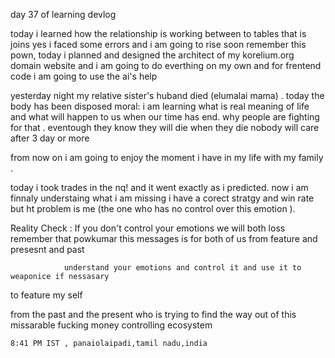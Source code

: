 day 37 of learning devlog 

today i learned how the relationship is working between to tables that is joins 
yes i faced some errors and i am going to rise soon remember this pown, 
today i planned and designed the architect of my korelium.org domain website and i am going to do everthing on my own and for frentend code i am going to use the ai's help

yesterday night my relative sister's huband died (elumalai mama) . today the body has been disposed 
                moral: i am learning what is real meaning of life and what will happen to us when our time has end.
                why people are fighting for that . eventough they know they will die when they die nobody will care after 3 day or more 

from now on i am going to enjoy the moment i have in my life with my family .


today i took trades in the nq! and it went exactly as i predicted. now i am finnaly understaing what i am missing
i have a corect stratgy and win rate but ht problem is me (the one who has no control over this emotion ). 

Reality  Check :
                If you don't control your emotions we will both loss remember that powkumar
                this messages is for both of us from feature and presesnt and past 

                understand your emotions and control it and use it to weaponice if nessasary 

to 
    feature my self

from 
    the past and the present who is trying to find the way out of this missarable fucking money controlling ecosystem

    8:41 PM IST , panaiolaipadi,tamil nadu,india